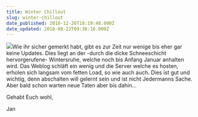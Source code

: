 ```yaml
---
title: Winter Chillout
slug: winter-chillout
date_published: 2010-12-26T18:19:48.000Z
date_updated: 2018-08-22T09:38:16.000Z
---
```


[![](//s3.amazonaws.com/twitpic/photos/large/207607557.jpg?AWSAccessKeyId=0ZRYP5X5F6FSMBCCSE82&amp;Expires=1293388422&amp;Signature=rkJjaQXnpgtJ%2FPy4zM%2ByUOfbi9c%3D)](http://s3.amazonaws.com/twitpic/photos/large/207607557.jpg?AWSAccessKeyId=0ZRYP5X5F6FSMBCCSE82&amp;Expires=1293388422&amp;Signature=rkJjaQXnpgtJ%2FPy4zM%2ByUOfbi9c%3D)Wie ihr sicher gemerkt habt, gibt es zur Zeit nur wenige bis eher gar keine Updates. Dies liegt an der -durch die dicke Schneeschicht hervorgerufene- Wintersruhe, welche noch bis Anfang Januar anhalten wird. Das Weblog schläft ein wenig und die Server welche es hosten, erholen sich langsam vom fetten Load, so wie auch auch. Dies ist gut und wichtig, denn abschalten will gelernt sein und ist nicht Jedermanns Sache. Aber bald schon warten neue Taten aber bis dahin...

Gehabt Euch wohl,

Jan
